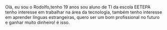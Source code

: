 Olá, eu sou o Rodolfo,tenho 19 anos
sou aluno de TI da escola EETEPA
tenho interesse em trabalhar na área da tecnologia,
também tenho interesse em aprender línguas estrangeiras,
quero ser um bom profissional no futuro e ganhar muito dinheiro!
é isso.

<!---
rodolffo19/rodolffo19 is a ✨ special ✨ repository because its `README.md` (this file) appears on your GitHub profile.
You can click the Preview link to take a look at your changes.
--->
